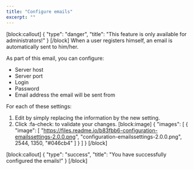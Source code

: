 ```yaml
---
title: "Configure emails"
excerpt: ""
---
```

[block:callout]
{
  "type": "danger",
  "title": "This feature is only available for administrators!"
}
[/block]
When a user registers himself, an email is automatically sent to him/her.

As part of this email, you can configure:
* Server host
* Server port
* Login
* Password 
* Email address the email will be sent from 

For each of these settings:
1. Edit by simply replacing the information by the new setting.
2. Click :fa-check: to validate your changes.
[block:image]
{
  "images": [
    {
      "image": [
        "https://files.readme.io/b83fbb6-configuration-emailssettings-2.0.0.png",
        "configuration-emailssettings-2.0.0.png",
        2544,
        1350,
        "#046cb4"
      ]
    }
  ]
}
[/block]

[block:callout]
{
  "type": "success",
  "title": "You have successfully configured the emails!"
}
[/block]